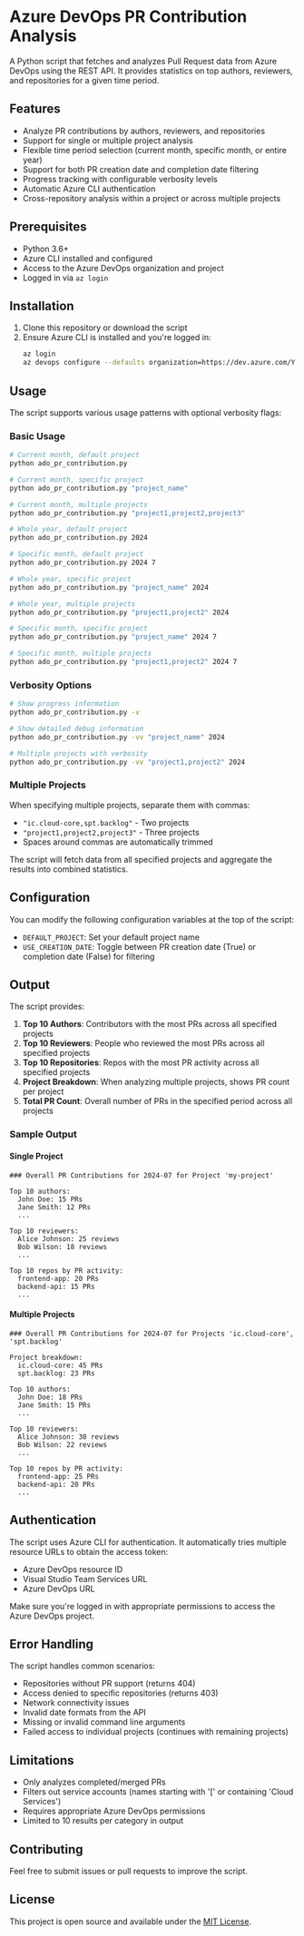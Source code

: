 # Azure DevOps PR Contribution Analysis

A Python script that fetches and analyzes Pull Request data from Azure DevOps using the REST API. It provides statistics on top authors, reviewers, and repositories for a given time period.

## Features

- Analyze PR contributions by authors, reviewers, and repositories
- Support for single or multiple project analysis
- Flexible time period selection (current month, specific month, or entire year)
- Support for both PR creation date and completion date filtering
- Progress tracking with configurable verbosity levels
- Automatic Azure CLI authentication
- Cross-repository analysis within a project or across multiple projects

## Prerequisites

- Python 3.6+
- Azure CLI installed and configured
- Access to the Azure DevOps organization and project
- Logged in via `az login`

## Installation

1. Clone this repository or download the script
2. Ensure Azure CLI is installed and you're logged in:
   ```bash
   az login
   az devops configure --defaults organization=https://dev.azure.com/YourOrganization
   ```

## Usage

The script supports various usage patterns with optional verbosity flags:

### Basic Usage
```bash
# Current month, default project
python ado_pr_contribution.py

# Current month, specific project
python ado_pr_contribution.py "project_name"

# Current month, multiple projects
python ado_pr_contribution.py "project1,project2,project3"

# Whole year, default project
python ado_pr_contribution.py 2024

# Specific month, default project
python ado_pr_contribution.py 2024 7

# Whole year, specific project
python ado_pr_contribution.py "project_name" 2024

# Whole year, multiple projects
python ado_pr_contribution.py "project1,project2" 2024

# Specific month, specific project
python ado_pr_contribution.py "project_name" 2024 7

# Specific month, multiple projects
python ado_pr_contribution.py "project1,project2" 2024 7
```

### Verbosity Options
```bash
# Show progress information
python ado_pr_contribution.py -v

# Show detailed debug information
python ado_pr_contribution.py -vv "project_name" 2024

# Multiple projects with verbosity
python ado_pr_contribution.py -vv "project1,project2" 2024
```

### Multiple Projects

When specifying multiple projects, separate them with commas:
- `"ic.cloud-core,spt.backlog"` - Two projects
- `"project1,project2,project3"` - Three projects
- Spaces around commas are automatically trimmed

The script will fetch data from all specified projects and aggregate the results into combined statistics.

## Configuration

You can modify the following configuration variables at the top of the script:

- `DEFAULT_PROJECT`: Set your default project name
- `USE_CREATION_DATE`: Toggle between PR creation date (True) or completion date (False) for filtering

## Output

The script provides:

1. **Top 10 Authors**: Contributors with the most PRs across all specified projects
2. **Top 10 Reviewers**: People who reviewed the most PRs across all specified projects
3. **Top 10 Repositories**: Repos with the most PR activity across all specified projects
4. **Project Breakdown**: When analyzing multiple projects, shows PR count per project
5. **Total PR Count**: Overall number of PRs in the specified period across all projects

### Sample Output

#### Single Project
```
### Overall PR Contributions for 2024-07 for Project 'my-project'

Top 10 authors:
  John Doe: 15 PRs
  Jane Smith: 12 PRs
  ...

Top 10 reviewers:
  Alice Johnson: 25 reviews
  Bob Wilson: 18 reviews
  ...

Top 10 repos by PR activity:
  frontend-app: 20 PRs
  backend-api: 15 PRs
  ...
```

#### Multiple Projects
```
### Overall PR Contributions for 2024-07 for Projects 'ic.cloud-core', 'spt.backlog'

Project breakdown:
  ic.cloud-core: 45 PRs
  spt.backlog: 23 PRs

Top 10 authors:
  John Doe: 18 PRs
  Jane Smith: 15 PRs
  ...

Top 10 reviewers:
  Alice Johnson: 30 reviews
  Bob Wilson: 22 reviews
  ...

Top 10 repos by PR activity:
  frontend-app: 25 PRs
  backend-api: 20 PRs
  ...
```

## Authentication

The script uses Azure CLI for authentication. It automatically tries multiple resource URLs to obtain the access token:
- Azure DevOps resource ID
- Visual Studio Team Services URL
- Azure DevOps URL

Make sure you're logged in with appropriate permissions to access the Azure DevOps project.

## Error Handling

The script handles common scenarios:
- Repositories without PR support (returns 404)
- Access denied to specific repositories (returns 403)
- Network connectivity issues
- Invalid date formats from the API
- Missing or invalid command line arguments
- Failed access to individual projects (continues with remaining projects)

## Limitations

- Only analyzes completed/merged PRs
- Filters out service accounts (names starting with '[' or containing 'Cloud Services')
- Requires appropriate Azure DevOps permissions
- Limited to 10 results per category in output

## Contributing

Feel free to submit issues or pull requests to improve the script.

## License

This project is open source and available under the [MIT License](LICENSE).
